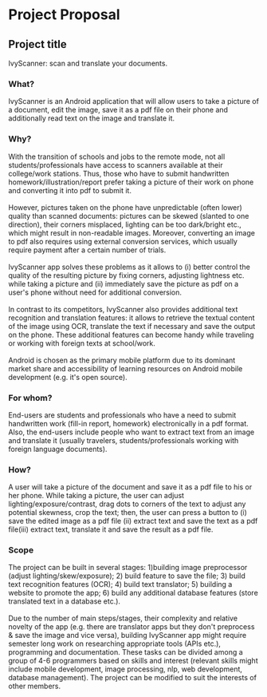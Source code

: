 # Project Proposal

## Project title

IvyScanner: scan and translate your documents.

### What?

IvyScanner is an Android application that will allow users to take a picture of a document, edit the image, save it as a pdf file on their phone and additionally read text on the image and translate it.

### Why?

With the transition of schools and jobs to the remote mode, not all students/professionals have access to scanners available at their college/work stations. Thus, those who have to submit handwritten homework/illustration/report prefer taking a picture of their work on phone and converting it into pdf to submit it. <br/><br/>
However, pictures taken on the phone have unpredictable (often lower) quality than scanned documents: pictures can be skewed (slanted to one direction), their corners misplaced, lighting can be too dark/bright etc., which might result in non-readable images. Moreover, converting an image to pdf also requires using external conversion services, which usually require payment after a certain number of trials. <br/><br/>
IvyScanner app solves these problems as it allows to (i) better control the quality of the resulting picture by fixing corners, adjusting lightness etc. while taking a picture and (ii) immediately save the picture as pdf on a user's phone without need for additional conversion. <br/> <br/>
In contrast to its competitors, IvyScanner also provides additional text recognition and translation features: it allows to retrieve the textual content of the image using OCR, translate the text if necessary and save the output on the phone. These additional features can become handy while traveling or working with foreign texts at school/work. <br/><br/>
Android is chosen as the primary mobile platform due to its dominant market share and accessibility of learning resources on Android mobile development (e.g. it's open source).

### For whom?

End-users are students and professionals who have a need to submit handwritten work (fill-in report, homework) electronically in a pdf format. Also, the end-users include people who want to extract text from an image and translate it (usually travelers, students/professionals working with foreign language documents).

### How?

A user will take a picture of the document and save it as a pdf file to his or her phone. While taking a picture, the user can adjust lighting/exposure/contrast, drag dots to corners of the text to adjust any potential skewness, crop the text; then, the user can press a button to (i) save the edited image as a pdf file (ii) extract text and save the text as a pdf file(iii) extract text, translate it and save the result as a pdf file.

### Scope

The project can be built in several stages: 1)building image preprocessor (adjust lighting/skew/exposure); 2) build feature to save the file; 3) build text recognition features (OCR); 4) build text translator; 5) building a website to promote the app; 6) build any additional database features (store translated text in a database etc.). <br/> <br/>
Due to the number of main steps/stages, their complexity and relative novelty of the app (e.g. there are translator apps but they don't preprocess & save the image and vice versa), building IvyScanner app might require semester long work on researching appropriate tools (APIs etc.), programming and documentation. These tasks can be divided among a group of 4-6 programmers based on skills and interest (relevant skills might include mobile development, image processing, nlp, web development, database management). The project can be modified to suit the interests of other members.
